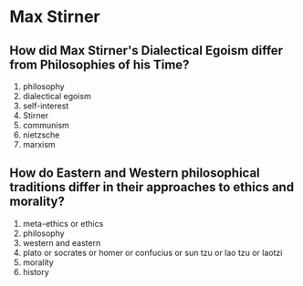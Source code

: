 # Max Stirner

## How did Max Stirner's Dialectical Egoism differ from Philosophies of his Time?

1. philosophy
2. dialectical egoism
3. self-interest
4. Stirner
5. communism
6. nietzsche
7. marxism

## How do Eastern and Western philosophical traditions differ in their approaches to ethics and morality?
1. meta-ethics or ethics
2. philosophy
3. western and eastern
4. plato or socrates or homer or confucius or sun tzu or lao tzu or laotzi
5. morality
6. history
